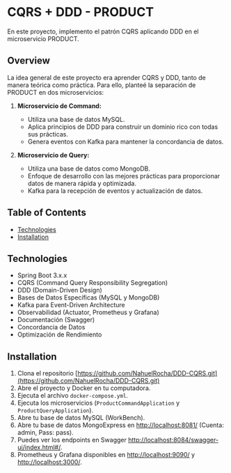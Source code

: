 # CQRS + DDD - PRODUCT

En este proyecto, implemento el patrón CQRS aplicando DDD en el microservicio PRODUCT.

## Overview

La idea general de este proyecto era aprender CQRS y DDD, tanto de manera teórica como práctica. Para ello, planteé la separación de PRODUCT en dos microservicios:

1. **Microservicio de Command:**
   - Utiliza una base de datos MySQL.
   - Aplica principios de DDD para construir un dominio rico con todas sus prácticas.
   - Genera eventos con Kafka para mantener la concordancia de datos.

2. **Microservicio de Query:**
   - Utiliza una base de datos como MongoDB.
   - Enfoque de desarrollo con las mejores prácticas para proporcionar datos de manera rápida y optimizada.
   - Kafka para la recepción de eventos y actualización de datos.

## Table of Contents

- [Technologies](#technologies)
- [Installation](#installation)

## Technologies
- Spring Boot 3.x.x
- CQRS (Command Query Responsibility Segregation)
- DDD (Domain-Driven Design)
- Bases de Datos Específicas (MySQL y MongoDB)
- Kafka para Event-Driven Architecture
- Observabilidad (Actuator, Prometheus y Grafana)
- Documentación (Swagger)
- Concordancia de Datos
- Optimización de Rendimiento

## Installation

1. Clona el repositorio [https://github.com/NahuelRocha/DDD-CQRS.git](https://github.com/NahuelRocha/DDD-CQRS.git)
2. Abre el proyecto y Docker en tu computadora.
3. Ejecuta el archivo `docker-compose.yml`.
4. Ejecuta los microservicios (`ProductCommandApplication` y `ProductQueryApplication`).
5. Abre tu base de datos MySQL (WorkBench).
6. Abre tu base de datos MongoExpress en [http://localhost:8081/](http://localhost:8081/) (Cuenta: admin, Pass: pass).
7. Puedes ver los endpoints en Swagger [http://localhost:8084/swagger-ui/index.html#/](http://localhost:8084/swagger-ui/index.html#/).
8. Prometheus y Grafana disponibles en [http://localhost:9090/](http://localhost:9090/) y [http://localhost:3000/](http://localhost:3000/).

